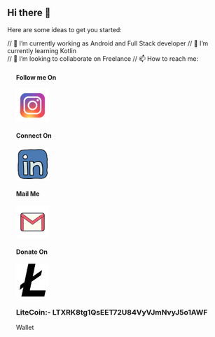 ## Hi there 👋


Here are some ideas to get you started:

//  🔭 I’m currently working as Android and Full Stack developer
//  🌱 I’m currently learning Kotlin  
//  👯 I’m looking to collaborate on Freelance
//  📫 How to reach me: 

<div style="margin:20px;">
<h4>Follow me On</h4>
<a href="https://www.instagram.com/alok_rathava/"><img height="75px" width="75px" src="https://github.com/alokrathava/Assets/blob/master/icons/instagram.png" alt="instagram"></a>

<h4>Connect On</h4>
<a href="https://www.linkedin.com/in/alokkumar-rathava-16a8aa1a3/"><img height="75px" width="75px" src="https://github.com/alokrathava/Assets/blob/master/icons/LinkedIn.png" alt="linkedin"></a>
<script src="https://platform.linkedin.com/badges/js/profile.js" async defer type="text/javascript"></script>
<h4>Mail Me</h4>
<a href="mailto:alokrathava@gmail.com"><img height="75px" width="75px" src="https://github.com/alokrathava/Assets/blob/master/icons/gmail.png" alt="gmail"></a>

<h4>Donate On</h4>
<img height="75px" width="75px" src="https://github.com/alokrathava/Assets/blob/master/icons/ltc.png">
<h3>LiteCoin:- </h3?
<h4>LTXRK8tg1QsEET72U84VyVJmNvyJ5o1AWF</h4>
<p>Wallet</p>
</div>
